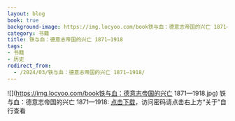 ```yaml
---
layout: blog
book: true
background-image: https://img.locyoo.com/book铁与血：德意志帝国的兴亡 1871—1918.jpg
category: 书籍
title: 铁与血：德意志帝国的兴亡 1871—1918
tags:
- 书籍
- 历史
redirect_from:
  - /2024/03/铁与血：德意志帝国的兴亡 1871—1918/
---
```

![](https://img.locyoo.com/book铁与血：德意志帝国的兴亡 1871—1918.jpg)
铁与血：德意志帝国的兴亡 1871—1918: <a name = "ref1" href="https://url18.ctfile.com/f/50983618-1350065534-b1c414?p=3619">点击下载</a>，访问密码请点击右上方“关于”自行查看